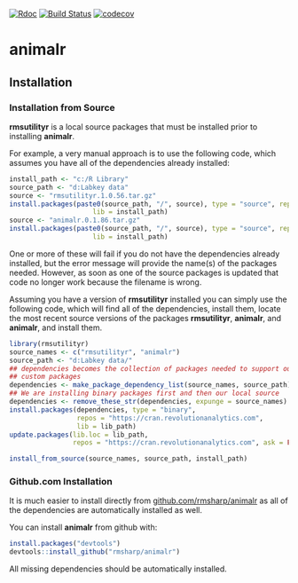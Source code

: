 
[![Rdoc](http://www.rdocumentation.org/badges/version/roxygen2)](http://www.rdocumentation.org/packages/roxygen2)
[![Build
Status](https://travis-ci.org/rmsharp/animalr.svg?branch=master)](https://travis-ci.org/rmsharp/animalr)
[![codecov](https://codecov.io/gh/rmsharp/animalr/branch/master/graph/badge.svg)](https://codecov.io/gh/rmsharp/animalr)

<!-- README.md is generated from README.Rmd. Please edit that file -->

# animalr

## Installation

### Installation from Source

**rmsutilityr** is a local source packages that must be installed prior
to installing **animalr**.

For example, a very manual approach is to use the following code, which
assumes you have all of the dependencies already installed:

``` r
install_path <- "c:/R Library"
source_path <- "d:Labkey data"
source <- "rmsutilityr.1.0.56.tar.gz"
install.packages(paste0(source_path, "/", source), type = "source", repos = NULL,
                     lib = install_path)
source <- "animalr.0.1.86.tar.gz"
install.packages(paste0(source_path, "/", source), type = "source", repos = NULL,
                     lib = install_path)
```

One or more of these will fail if you do not have the dependencies
already installed, but the error message will provide the name(s) of the
packages needed. However, as soon as one of the source packages is
updated that code no longer work because the filename is wrong.

Assuming you have a version of **rmsutilityr** installed you can simply
use the following code, which will find all of the dependencies, install
them, locate the most recent source versions of the packages
**rmsutilityr**, **animalr**, and **animalr**, and install them.

``` r
library(rmsutilityr)
source_names <- c("rmsutilityr", "animalr")
source_path <- "d:Labkey data/"
## dependencies becomes the collection of packages needed to support our
## custom packages
dependencies <- make_package_dependency_list(source_names, source_path)
## We are installing binary packages first and then our local source
dependencies <- remove_these_str(dependencies, expunge = source_names)
install.packages(dependencies, type = "binary",
                 repos = "https://cran.revolutionanalytics.com",
                 lib = lib_path)
update.packages(lib.loc = lib_path,
                repos = "https://cran.revolutionanalytics.com", ask = FALSE)

install_from_source(source_names, source_path, install_path)
```

### Github.com Installation

It is much easier to install directly from
[github.com/rmsharp/animalr](https://github.com/rmsharp/animalr) as all
of the dependencies are automatically installed as well.

You can install **animalr** from github with:

``` r
install.packages("devtools")
devtools::install_github("rmsharp/animalr")
```

All missing dependencies should be automatically installed.
